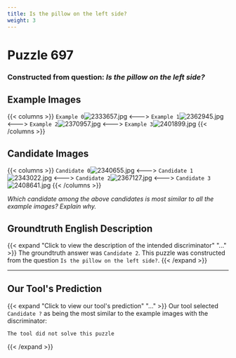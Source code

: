 ```yaml
---
title: Is the pillow on the left side?
weight: 3
---
```


# Puzzle 697
### Constructed from question: _Is the pillow on the left side?_


## Example Images
{{< columns >}}
`Example 0`![2333657.jpg](/gqa_images/2333657.jpg)
<--->
`Example 1`![2362945.jpg](/gqa_images/2362945.jpg)
<--->
`Example 2`![2370957.jpg](/gqa_images/2370957.jpg)
<--->
`Example 3`![2401899.jpg](/gqa_images/2401899.jpg)
{{< /columns >}}

## Candidate Images
{{< columns >}}
`Candidate 0`![2340655.jpg](/gqa_images/2340655.jpg)
<--->
`Candidate 1`![2343022.jpg](/gqa_images/2343022.jpg)
<--->
`Candidate 2`![2367127.jpg](/gqa_images/2367127.jpg)
<--->
`Candidate 3`![2408641.jpg](/gqa_images/2408641.jpg)
{{< /columns >}}

*Which candidate among the above candidates is most similar to all the example images? Explain why.*

## Groundtruth English Description

{{< expand "Click to view the description of the intended discriminator" "..." >}}
The groundtruth answer was `Candidate 2`. This puzzle was constructed from the question `Is the pillow on the left side?`.
{{< /expand >}}

---

## Our Tool's Prediction

{{< expand "Click to view our tool's prediction" "..." >}}
Our tool selected `Candidate ?` as being the most similar to the example images with the discriminator:
```plaintext
The tool did not solve this puzzle
```
{{< /expand >}}
